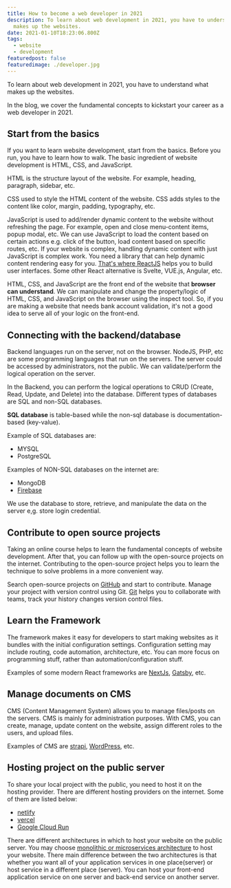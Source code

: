 ```yaml
---
title: How to become a web developer in 2021
description: To learn about web development in 2021, you have to understand what
  makes up the websites.
date: 2021-01-10T18:23:06.800Z
tags:
  - website
  - development
featuredpost: false
featuredimage: ./developer.jpg
---
```


To learn about web development in 2021, you have to understand what makes up the websites.

In the blog, we cover the fundamental concepts to kickstart your career as a web developer in 2021.

## Start from the basics

If you want to learn website development, start from the basics. Before you run, you have to learn how to walk. The basic ingredient of website development is HTML, CSS, and JavaScript.

HTML is the structure layout of the website. For example, heading, paragraph, sidebar, etc.

CSS used to style the HTML content of the website. CSS adds styles to the content like color, margin, padding, typography, etc.

JavaScript is used to add/render dynamic content to the website without refreshing the page. For example, open and close menu-content items, popup modal, etc. We can use JavaScript to load the content based on certain actions e.g. click of the button, load content based on specific routes, etc. If your website is complex, handling dynamic content with just JavaScript is complex work. You need a library that can help dynamic content rendering easy for you. [That's where ReactJS](https://taimoorsattar.dev/blogs/why-need-for-react-js) helps you to build user interfaces. Some other React alternative is Svelte, VUE.js, Angular, etc.

HTML, CSS, and JavaScript are the front end of the website that **browser can understand**. We can manipulate and change the property/logic of HTML, CSS, and JavaScript on the browser using the inspect tool. So, if you are making a website that needs bank account validation, it's not a good idea to serve all of your logic on the front-end.

## Connecting with the backend/database

Backend languages run on the server, not on the browser. NodeJS, PHP, etc are some programming languages that run on the servers. The server could be accessed by administrators, not the public. We can validate/perform the logical operation on the server.

In the Backend, you can perform the logical operations to CRUD (Create, Read, Update, and Delete) into the database. Different types of databases are SQL and non-SQL databases.

**SQL database** is table-based while the non-sql database is documentation-based (key-value).

Example of SQL databases are:

- MYSQL
- PostgreSQL

Examples of NON-SQL databases on the internet are:

- MongoDB
- [Firebase](https://firebase.google.com)

We use the database to store, retrieve, and manipulate the data on the server e,g. store login credential.

## Contribute to open source projects

Taking an online course helps to learn the fundamental concepts of website development. After that, you can follow up with the open-source projects on the internet. Contributing to the open-source project helps you to learn the technique to solve problems in a more convenient way.

Search open-source projects on [GitHub](https://github.com) and start to contribute. Manage your project with version control using Git. [Git](https://git-scm.com) helps you to collaborate with teams, track your history changes version control files.

## Learn the Framework

The framework makes it easy for developers to start making websites as it bundles with the initial configuration settings. Configuration setting may include routing, code automation, architecture, etc. You can more focus on programming stuff, rather than automation/configuration stuff.

Examples of some modern React frameworks are [NextJs](https://nextjs.org), [Gatsby](https://www.gatsbyjs.com/), etc.

## Manage documents on CMS

CMS (Content Management System) allows you to manage files/posts on the servers. CMS is mainly for administration purposes. With CMS, you can create, manage, update content on the website, assign different roles to the users, and upload files.

Examples of CMS are [strapi](https://strapi.io), [WordPress](https://taimoorsattar.dev/blogs/wordpress), etc.

## Hosting project on the public server

To share your local project with the public, you need to host it on the hosting provider. There are different hosting providers on the internet. Some of them are listed below:

- [netlify](https://www.netlify.com)
- [vercel](https://vercel.com)
- [Google Cloud Run](https://cloud.google.com/run)

There are different architectures in which to host your website on the public server. You may choose [monolithic or microservices architecture](https://taimoorsattar.dev/blogs/monolithic-and-microservice-architecture-for-website-development) to host your website. There main difference between the two architectures is that whether you want all of your application services in one place(server) or host service in a different place (server). You can host your front-end application service on one server and back-end service on another server.
